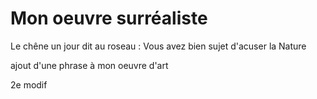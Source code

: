 # Mon oeuvre surréaliste

Le chêne un jour dit au roseau :
Vous avez bien sujet d'acuser la Nature

ajout d'une phrase à mon oeuvre d'art

2e modif
